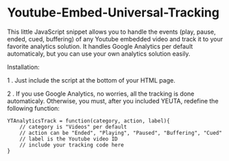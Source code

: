 Youtube-Embed-Universal-Tracking
================================

This little JavaScript snippet allows you to handle the events (play, pause, ended, cued, buffering) of any Youtube 
embedded video and track it to your favorite analytics solution. 
It handles Google Analytics per default automaticaly, but you can use your own analytics solution easily.

Installation:

1 . Just include the script at the bottom of your HTML page.
    <script type="text/javascript" src="yeut-1.0.js"></script>	

2 . If you use Google Analytics, no worries, all the tracking is done automaticaly. Otherwise, you must, after you included 
YEUTA, redefine the following function:

    YTAnalyticsTrack = function(category, action, label){
        // category is "Videos" per default
        // action can be "Ended", "Playing", "Paused", "Buffering", "Cued"
        // label is the Youtube video ID
        // include your tracking code here
    }

